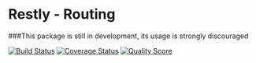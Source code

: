 Restly - Routing
===

###This package is still in development, its usage is strongly discouraged

[![Build Status](https://img.shields.io/travis/restly/routing/master.svg?style=flat-square)](https://travis-ci.org/restly/routing)
[![Coverage Status](http://img.shields.io/codecov/c/github/restly/routing.svg?style=flat-square&branch=master)](https://codecov.io/github/restly/routing?branch=master)
[![Quality Score](https://img.shields.io/scrutinizer/g/restly/routing.svg?style=flat-square)](https://scrutinizer-ci.com/g/restly/routing)
